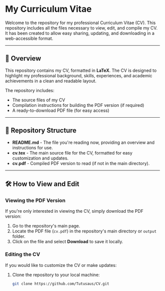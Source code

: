 # My Curriculum Vitae

Welcome to the repository for my professional Curriculum Vitae (CV). This repository includes all the files necessary to view, edit, and compile my CV. It has been created to allow easy sharing, updating, and downloading in a web-accessible format.

---

## 📄 Overview

This repository contains my CV, formatted in **LaTeX**. The CV is designed to highlight my professional background, skills, experiences, and academic achievements in a clean and readable layout.

The repository includes:
- The source files of my CV
- Compilation instructions for building the PDF version (if required)
- A ready-to-download PDF file (for easy access)

---

## 📂 Repository Structure

- **README.md** - The file you're reading now, providing an overview and instructions for use.
- **cv.tex** - The main source file for the CV, formatted for easy customization and updates.
- **cv.pdf** - Compiled PDF version to read (if not in the main directory).

---

## 🛠️ How to View and Edit

### Viewing the PDF Version
If you're only interested in viewing the CV, simply download the PDF version:
1. Go to the repository's main page.
2. Locate the PDF file (`cv.pdf`) in the repository's main directory or `output` folder.
3. Click on the file and select **Download** to save it locally.

### Editing the CV
If you would like to customize the CV or make updates:
1. Clone the repository to your local machine:
   ```bash
   git clone https://github.com/Tutusaus/CV.git
